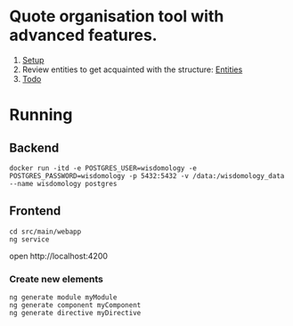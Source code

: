 # Quote organisation tool with advanced features.

1. [Setup](Setup.md)
2. Review entities to get acquainted with the structure: [Entities](Entities.md)
2. [Todo](Todo.md)

# Running

## Backend

```
docker run -itd -e POSTGRES_USER=wisdomology -e POSTGRES_PASSWORD=wisdomology -p 5432:5432 -v /data:/wisdomology_data --name wisdomology postgres
```

## Frontend

```
cd src/main/webapp
ng service
```
open http://localhost:4200

### Create new elements

```
ng generate module myModule
ng generate component myComponent
ng generate directive myDirective
```